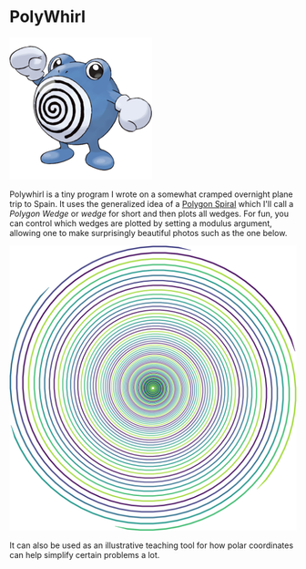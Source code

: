 # PolyWhirl

![Poliwhirl Pokedex image](images/Poliwhirl.png)

Polywhirl is a tiny program I wrote on a somewhat cramped overnight plane trip to Spain.
It uses the generalized idea of a [Polygon Spiral](http://mathworld.wolfram.com/PolygonalSpiral.html) which I'll call a _Polygon Wedge_ or _wedge_ for short and then plots all wedges. 
For fun, you can control which wedges are plotted by setting a modulus argument, allowing one to make surprisingly beautiful photos such as the one below.

![Image of a 36-gon poly wedges plotted every mod 6](images/spiral.png)

It can also be used as an illustrative teaching tool for how polar coordinates can help simplify certain problems a lot.
